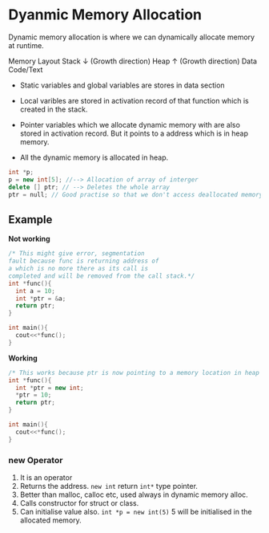 # Dyanmic Memory Allocation

Dynamic memory allocation is where we can dynamically allocate memory at runtime.

Memory Layout
Stack ↓ (Growth direction)
Heap ↑ (Growth direction)
Data 
Code/Text

- Static variables and global variables are stores in data section

- Local varibles are stored in activation record of that function which is created in the stack.

- Pointer variables which we allocate dynamic memory with are also stored in activation record. But it points to a address which is in heap memory.

- All the dynamic memory is allocated in heap.

```cpp
int *p;
p = new int[5]; //--> Allocation of array of interger
delete [] ptr; // --> Deletes the whole array
ptr = null; // Good practise so that we don't access deallocated memory.
```

## Example

**Not working**

```cpp
/* This might give error, segmentation
fault because func is returning address of
a which is no more there as its call is
completed and will be removed from the call stack.*/
int *func(){
  int a = 10;
  int *ptr = &a;
  return ptr;
}

int main(){
  cout<<*func();
}
```

**Working**
```cpp
/* This works because ptr is now pointing to a memory location in heap which stays even after func call is completed.*/
int *func(){
  int *ptr = new int;
  *ptr = 10;
  return ptr;
}

int main(){
  cout<<*func();
}
```

### new Operator
1. It is an operator
2. Returns the address. `new int` return `int*` type pointer.
3. Better than malloc, calloc etc, used always in dynamic memory alloc.
4. Calls constructor for struct or class.
5. Can initialise value also. `int *p = new int(5)` 5 will be initialised in the allocated memory.